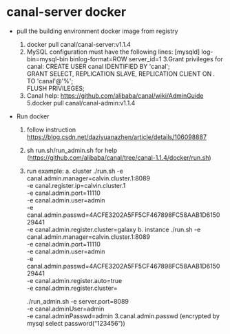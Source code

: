 # canal-server docker

* pull the building environment docker image from registry
    1. docker pull canal/canal-server:v1.1.4
    2. MySQL configuration must have the following lines:
        [mysqld]
        log-bin=mysql-bin
        binlog-format=ROW
        server_id=1
    3.Grant privileges for canal:
        CREATE USER canal IDENTIFIED BY 'canal';    
        GRANT SELECT, REPLICATION SLAVE, REPLICATION CLIENT ON *.* TO 'canal'@'%';    
        FLUSH PRIVILEGES;
    4. Canal help:
        https://github.com/alibaba/canal/wiki/AdminGuide
    5.docker pull canal/canal-admin:v1.1.4
       
* Run docker
    1. follow instruction https://blog.csdn.net/daziyuanazhen/article/details/106098887
    2. sh run.sh/run_admin.sh for help (https://github.com/alibaba/canal/tree/canal-1.1.4/docker/run.sh)
    3. run example:
        a. cluster ./run.sh -e canal.admin.manager=calvin.cluster.1:8089 \
                -e canal.register.ip=calvin.cluster.1 \
                -e canal.admin.port=11110 \
                -e canal.admin.user=admin \
                -e canal.admin.passwd=4ACFE3202A5FF5CF467898FC58AAB1D615029441 \
                -e canal.admin.register.cluster=galaxy
        b. instance ./run.sh -e canal.admin.manager=calvin.cluster.1:8089 \
                                -e canal.admin.port=11110 \
                                -e canal.admin.user=admin \
                                -e canal.admin.passwd=4ACFE3202A5FF5CF467898FC58AAB1D615029441 \
                                -e canal.admin.register.auto=true \
                                -e canal.admin.register.cluster=

        ./run_admin.sh -e server.port=8089 \
            -e canal.adminUser=admin \
            -e canal.adminPasswd=admin
    3.canal.admin.passwd (encrypted by mysql select password(“123456”))
